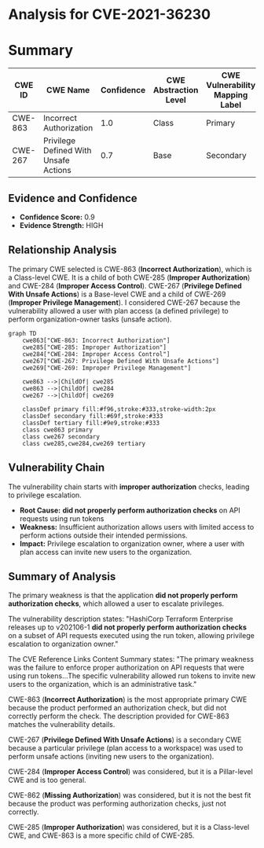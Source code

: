 # Analysis for CVE-2021-36230

# Summary
| CWE ID | CWE Name | Confidence | CWE Abstraction Level | CWE Vulnerability Mapping Label | CWE-Vulnerability Mapping Notes |
|---|---|---|---|---|---|
| CWE-863 | Incorrect Authorization | 1.0 | Class | Primary | Allowed-with-Review |
| CWE-267 | Privilege Defined With Unsafe Actions | 0.7 | Base | Secondary | Allowed |

## Evidence and Confidence

*   **Confidence Score:** 0.9
*   **Evidence Strength:** HIGH

## Relationship Analysis
The primary CWE selected is CWE-863 (**Incorrect Authorization**), which is a Class-level CWE. It is a child of both CWE-285 (**Improper Authorization**) and CWE-284 (**Improper Access Control**). CWE-267 (**Privilege Defined With Unsafe Actions**) is a Base-level CWE and a child of CWE-269 (**Improper Privilege Management**). I considered CWE-267 because the vulnerability allowed a user with plan access (a defined privilege) to perform organization-owner tasks (unsafe action).

```mermaid
graph TD
    cwe863["CWE-863: Incorrect Authorization"]
    cwe285["CWE-285: Improper Authorization"]
    cwe284["CWE-284: Improper Access Control"]
    cwe267["CWE-267: Privilege Defined With Unsafe Actions"]
    cwe269["CWE-269: Improper Privilege Management"]

    cwe863 -->|ChildOf| cwe285
    cwe863 -->|ChildOf| cwe284
    cwe267 -->|ChildOf| cwe269

    classDef primary fill:#f96,stroke:#333,stroke-width:2px
    classDef secondary fill:#69f,stroke:#333
    classDef tertiary fill:#9e9,stroke:#333
    class cwe863 primary
    class cwe267 secondary
    class cwe285,cwe284,cwe269 tertiary
```

## Vulnerability Chain
The vulnerability chain starts with **improper authorization** checks, leading to privilege escalation.
  - **Root Cause:** **did not properly perform authorization checks** on API requests using run tokens
  - **Weakness:** Insufficient authorization allows users with limited access to perform actions outside their intended permissions.
  - **Impact:** Privilege escalation to organization owner, where a user with plan access can invite new users to the organization.

## Summary of Analysis
The primary weakness is that the application **did not properly perform authorization checks**, which allowed a user to escalate privileges.

The vulnerability description states: "HashiCorp Terraform Enterprise releases up to v202106-1 **did not properly perform authorization checks** on a subset of API requests executed using the run token, allowing privilege escalation to organization owner."

The CVE Reference Links Content Summary states: "The primary weakness was the failure to enforce proper authorization on API requests that were using run tokens...The specific vulnerability allowed run tokens to invite new users to the organization, which is an administrative task."

CWE-863 (**Incorrect Authorization**) is the most appropriate primary CWE because the product performed an authorization check, but did not correctly perform the check. The description provided for CWE-863 matches the vulnerability details.

CWE-267 (**Privilege Defined With Unsafe Actions**) is a secondary CWE because a particular privilege (plan access to a workspace) was used to perform unsafe actions (inviting new users to the organization).

CWE-284 (**Improper Access Control**) was considered, but it is a Pillar-level CWE and is too general.

CWE-862 (**Missing Authorization**) was considered, but it is not the best fit because the product was performing authorization checks, just not correctly.

CWE-285 (**Improper Authorization**) was considered, but it is a Class-level CWE, and CWE-863 is a more specific child of CWE-285.